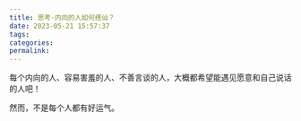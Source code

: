 ```yaml
---
title: 思考·内向的人如何搭讪？
date: 2023-05-21 15:57:37
tags:
categories:
permalink:
---
```


每个内向的人、容易害羞的人、不善言谈的人，大概都希望能遇见愿意和自己说话的人吧！

然而，不是每个人都有好运气。
